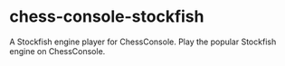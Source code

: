 # chess-console-stockfish
A Stockfish engine player for ChessConsole. Play the popular Stockfish engine on ChessConsole.

